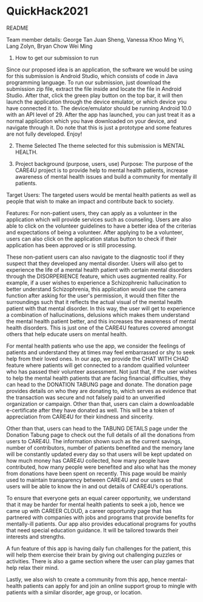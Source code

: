 # QuickHack2021
README

Team member details:
George Tan Juan Sheng, 
Vanessa Khoo Ming Yi, 
Lang Zolyn, 
Bryan Chow Wei Ming 

1) How to get our submission to run

Since our proposed idea is an application, the software we would be using for this submission is Android Studio, which consists of code in Java programming language.
To run our submission, just download the submission zip file, extract the file inside and locate the file in Android Studio. After that, click the green play button on the top bar, it will then launch the application through the device emulator, or which device you have connected it to. The device/emulator should be running Android 10.0 with an API level of 29. After the app has launched, you can just treat it as a normal application which you have downloaded on your device, and navigate through it. Do note that this is just a prototype and some features are not fully developed. Enjoy!

2) Theme Selected
The theme selected for this submission is MENTAL HEALTH.

3) Project background (purpose, users, use)
Purpose:
The purpose of the CARE4U project is to provide help to mental health patients, increase awareness of mental health issues and build a community for mentally ill patients. 

Target Users:
The targeted users would be mental health patients as well as people that wish to make an impact and contribute back to society.

Features:
For non-patient users, they can apply as a volunteer in the application which will provide services such as counseling. Users are also able to click on the volunteer guidelines to have a better idea of the criterias and expectations of being a volunteer. After applying to be a volunteer, users can also click on the application status button to check if their application has been approved or is still processing. 

These non-patient users can also navigate to the diagnostic tool if they suspect that they developed any mental disorder. Users will also get to experience the life of a mental health patient with certain mental disorders through the DISORPERIENCE feature, which uses augmented reality. For example, if a user wishes to experience a Schizophrenic hallucination to better understand Schizophrenia, this application would use the camera function after asking for the user's permission, it would then filter the surroundings such that it reflects the actual visual of the mental health patient with that mental disorder. 
In this way, the user will get to experience a combination of hallucinations, delusions which makes them understand the mental health patient better, and this increases the awareness of mental health disorders. This is just one of the CARE4U features covered amongst others that help educate users on mental health.

For mental health patients who use the app, we consider the feelings of patients and understand they at times may feel embarrassed or shy to seek help from their loved ones. In our app, we provide the CHAT WITH CHAD feature where patients will get connected to a random qualified volunteer who has passed their volunteer assessment.
Not just that, if the user wishes to help the mental health patients that are facing financial difficulties, they can head to the DONATION TABUNG page and donate. The donation page provides details on who they are donating to, which serves as evidence that the transaction was secure and not falsely paid to an unverified organization or campaign. Other than that, users can claim a downloadable e-certificate after they have donated as well. This will be a token of appreciation from CARE4U for their kindness and sincerity.

Other than that, users can head to the TABUNG DETAILS page under the Donation Tabung page to check out the full details of all the donations from users to CARE4U. The information shown such as the current savings, number of contributors, number of patients benefited and the memory lane will be constantly updated every day so that users will be kept updated on how much money has CARE4U collected, how many people have contributed, how many people were benefited and also what has the money from donations have been spent on recently. This page would be mainly used to maintain transparency between CARE4U and our users so that users will be able to know the in and out details of CARE4U’s operations.

To ensure that everyone gets an equal career opportunity, we understand that it may be harder for mental health patients to seek a job, hence we came up with CAREER CLOUD, a career opportunity page that has partnered with companies with jobs and programs that provide benefits for mentally-ill patients. Our app also provides educational programs
for youths that need special education guidance. It will be tailored towards their interests and strengths. 

A fun feature of this app is having daily fun challenges for the patient, this will help them exercise their brain by giving out challenging puzzles or activities. There is also a game section where the user can play games that help relax their mind.

Lastly, we also wish to create a community from this app, hence mental-health patients can apply for and join an online support group to mingle with patients with a similar disorder, age group, or location.
